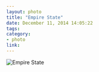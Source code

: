 ```yaml
---
layout: photo
title: "Empire State"
date: December 11, 2014 14:05:22
tags:
category:
- photo
link:
---
```


![Empire State](http://photo.claycarson.net/photos/empire_state.jpg)